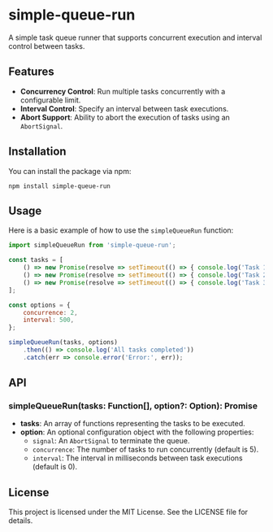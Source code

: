 # simple-queue-run

A simple task queue runner that supports concurrent execution and interval control between tasks.

## Features

- **Concurrency Control**: Run multiple tasks concurrently with a configurable limit.
- **Interval Control**: Specify an interval between task executions.
- **Abort Support**: Ability to abort the execution of tasks using an `AbortSignal`.

## Installation

You can install the package via npm:

```
npm install simple-queue-run
```

## Usage

Here is a basic example of how to use the `simpleQueueRun` function:

```javascript
import simpleQueueRun from 'simple-queue-run';

const tasks = [
    () => new Promise(resolve => setTimeout(() => { console.log('Task 1'); resolve(); }, 1000)),
    () => new Promise(resolve => setTimeout(() => { console.log('Task 2'); resolve(); }, 500)),
    () => new Promise(resolve => setTimeout(() => { console.log('Task 3'); resolve(); }, 2000)),
];

const options = {
    concurrence: 2,
    interval: 500,
};

simpleQueueRun(tasks, options)
    .then(() => console.log('All tasks completed'))
    .catch(err => console.error('Error:', err));
```

## API

### simpleQueueRun(tasks: Function[], option?: Option): Promise<void>

- **tasks**: An array of functions representing the tasks to be executed.
- **option**: An optional configuration object with the following properties:
  - `signal`: An `AbortSignal` to terminate the queue.
  - `concurrence`: The number of tasks to run concurrently (default is 5).
  - `interval`: The interval in milliseconds between task executions (default is 0).

## License

This project is licensed under the MIT License. See the LICENSE file for details.